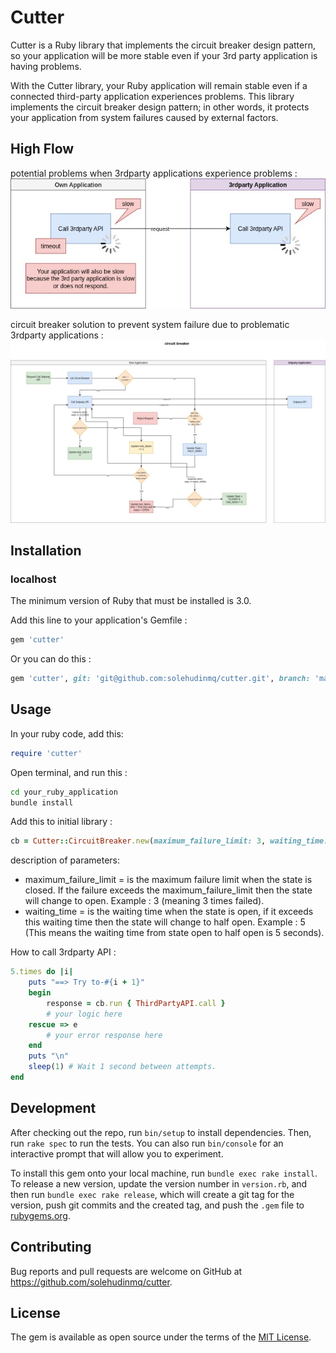 # Cutter

Cutter is a Ruby library that implements the circuit breaker design pattern, so your application will be more stable even if your 3rd party application is having problems.

With the Cutter library, your Ruby application will remain stable even if a connected third-party application experiences problems. This library implements the circuit breaker design pattern; in other words, it protects your application from system failures caused by external factors.

## High Flow
potential problems when 3rdparty applications experience problems : 
![Logo Ruby](https://github.com/solehudinmq/cutter/blob/development/high_flow/cutter-problem.jpg)

circuit breaker solution to prevent system failure due to problematic 3rdparty applications :
![Logo Ruby](https://github.com/solehudinmq/cutter/blob/development/high_flow/cutter-solution.jpg)

## Installation

### localhost

The minimum version of Ruby that must be installed is 3.0.

Add this line to your application's Gemfile :

```ruby
gem 'cutter'
```

Or you can do this : 

```ruby
gem 'cutter', git: 'git@github.com:solehudinmq/cutter.git', branch: 'main'
```

## Usage

In your ruby ​​code, add this:
```ruby
require 'cutter'
```

Open terminal, and run this : 
```bash
cd your_ruby_application
bundle install
```

Add this to initial library : 
```ruby
cb = Cutter::CircuitBreaker.new(maximum_failure_limit: 3, waiting_time: 5)
```
description of parameters:
- maximum_failure_limit = is the maximum failure limit when the state is closed. If the failure exceeds the maximum_failure_limit then the state will change to open. Example : 3 (meaning 3 times failed).
- waiting_time = is the waiting time when the state is open, if it exceeds this waiting time then the state will change to half open. Example : 5 (This means the waiting time from state open to half open is 5 seconds).

How to call 3rdparty API : 
```ruby
5.times do |i|
    puts "==> Try to-#{i + 1}"
    begin
        response = cb.run { ThirdPartyAPI.call }
        # your logic here
    rescue => e
        # your error response here
    end
    puts "\n"
    sleep(1) # Wait 1 second between attempts.
end
```

## Development

After checking out the repo, run `bin/setup` to install dependencies. Then, run `rake spec` to run the tests. You can also run `bin/console` for an interactive prompt that will allow you to experiment.

To install this gem onto your local machine, run `bundle exec rake install`. To release a new version, update the version number in `version.rb`, and then run `bundle exec rake release`, which will create a git tag for the version, push git commits and the created tag, and push the `.gem` file to [rubygems.org](https://rubygems.org).

## Contributing

Bug reports and pull requests are welcome on GitHub at https://github.com/solehudinmq/cutter.

## License

The gem is available as open source under the terms of the [MIT License](https://opensource.org/licenses/MIT).
